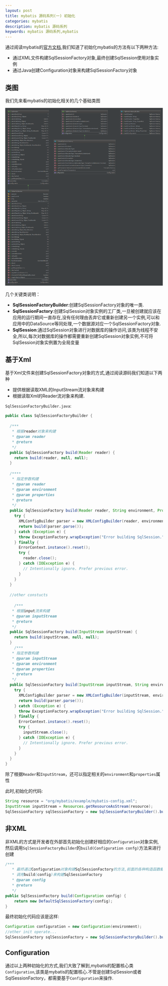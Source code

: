 ```yaml
---
layout: post
title: mybatis 源码系列(一) 初始化
categories: mybatis
description: mybatis 源码系列
keywords: mybatis 源码系列,mybatis
---
```



通过阅读mybatis的[官方文档](http://www.mybatis.org/mybatis-3/zh/getting-started.html),我们知道了初始化mybatis的方法有以下两种方法:

- 通过XML文件构建SqlSessionFactory对象,最终创建SqlSession使用对象实例
- 通过Java创建Configuration对象来构建SqlSessionFactory对象

## 类图

我们先来看mybatis的初始化相关的几个基础类图

![](/images/mybatis/SqlSessionFactory.png)

几个关键类说明：

- **SqlSessionFactoryBuilder**:创建SqlSessionFactory对象的唯一类.
- **SqlSessionFactory**:创建SqlSession对象实例的工厂类,一旦被创建就应该在应用的运行期间一直存在,没有任何理由丢弃它或重新创建另一个实例,可以和应用中的DataSource等同处理,一个数据源对应一个SqlSessionFactory对象.
- **SqlSession**:通过SqlSession对象进行对数据库的操作访问,该类为线程不安全,所以,每次对数据库的操作都需要重新创建SqlSession对象实例,不可将SqlSession对象实例置为全局变量

## 基于Xml

基于Xml文件来创建SqlSessionFactory对象的方式,通过阅读源码我们知道以下两种

- 提供根据读取XML的InputStream流对象来构建
- 根据读取Xml的Reader流对象来构建.

`SqlSessionFactoryBuilder.java`:

```java
public class SqlSessionFactoryBuilder {

  /***
   * 根据reader对象来构建
   * @param reader
   * @return
   */
  public SqlSessionFactory build(Reader reader) {
    return build(reader, null, null);
  }
    
  /****
   * 指定参数构建
   * @param reader
   * @param environment
   * @param properties
   * @return
   */
  public SqlSessionFactory build(Reader reader, String environment, Properties properties) {
    try {
      XMLConfigBuilder parser = new XMLConfigBuilder(reader, environment, properties);
      return build(parser.parse());
    } catch (Exception e) {
      throw ExceptionFactory.wrapException("Error building SqlSession.", e);
    } finally {
      ErrorContext.instance().reset();
      try {
        reader.close();
      } catch (IOException e) {
        // Intentionally ignore. Prefer previous error.
      }
    }
  }
    
  //other constucts

    /***
   * 根据input流来构建
   * @param inputStream
   * @return
   */
  public SqlSessionFactory build(InputStream inputStream) {
    return build(inputStream, null, null);
  }
    /***
   * 指定参数构建
   * @param inputStream
   * @param environment
   * @param properties
   * @return
   */
  public SqlSessionFactory build(InputStream inputStream, String environment, Properties properties) {
    try {
      XMLConfigBuilder parser = new XMLConfigBuilder(inputStream, environment, properties);
      return build(parser.parse());
    } catch (Exception e) {
      throw ExceptionFactory.wrapException("Error building SqlSession.", e);
    } finally {
      ErrorContext.instance().reset();
      try {
        inputStream.close();
      } catch (IOException e) {
        // Intentionally ignore. Prefer previous error.
      }
    }
  }
}
```

除了根据`Reader`和`InputStream`，还可以指定相关的`environment`和`properties`属性

此时,初始化的代码:

```java
String resource = "org/mybatis/example/mybatis-config.xml";
InputStream inputStream = Resources.getResourceAsStream(resource);
SqlSessionFactory sqlSessionFactory = new SqlSessionFactoryBuilder().build(inputStream);
```

## 非XML

非XML的方式是开发者在外部首先初始化创建好相应的`Configuration`对象实例,然后调用`SqlSessionFactoryBuilder`的`build(Configuration confg)`方法来进行创建

```java
/***
   * 最终通过Configuration对象构建SqlSessionFactory的方法,前面的各种构造函数都是通过读取流Xml对象,最终转换为Configuration对象
   * 调用build(config)来构建SqlSessionFactory
   * @param config
   * @return
   */
public SqlSessionFactory build(Configuration config) {
    return new DefaultSqlSessionFactory(config);
}
```

最终初始化代码应该是这样:

```java
Configuration configuration = new Configuration(environment);
//other init operate...
SqlSessionFactory sqlSessionFactory = new SqlSessionFactoryBuilder().build(configuration);
```

## Configuration

通过以上两种初始化的方式,我们大致了解到,mybatis的配置核心类`Configuration`,该类是mybatis的配置核心.不管是创建SqlSession或者SqlSessionFactory，都需要基于`Configuration`来操作.

